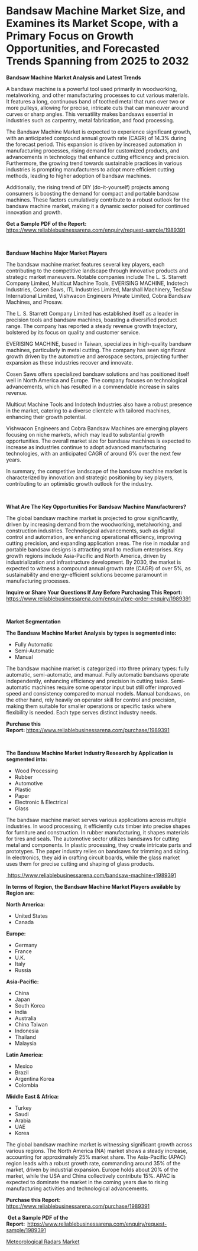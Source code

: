 <p><h1>Bandsaw Machine Market Size, and Examines its Market Scope, with a Primary Focus on Growth Opportunities, and Forecasted Trends Spanning from 2025 to 2032</h1></p><p><strong>Bandsaw Machine Market Analysis and Latest Trends</strong></p>
<p><p>A bandsaw machine is a powerful tool used primarily in woodworking, metalworking, and other manufacturing processes to cut various materials. It features a long, continuous band of toothed metal that runs over two or more pulleys, allowing for precise, intricate cuts that can maneuver around curves or sharp angles. This versatility makes bandsaws essential in industries such as carpentry, metal fabrication, and food processing.</p><p>The Bandsaw Machine Market is expected to experience significant growth, with an anticipated compound annual growth rate (CAGR) of 14.3% during the forecast period. This expansion is driven by increased automation in manufacturing processes, rising demand for customized products, and advancements in technology that enhance cutting efficiency and precision. Furthermore, the growing trend towards sustainable practices in various industries is prompting manufacturers to adopt more efficient cutting methods, leading to higher adoption of bandsaw machines.</p><p>Additionally, the rising trend of DIY (do-it-yourself) projects among consumers is boosting the demand for compact and portable bandsaw machines. These factors cumulatively contribute to a robust outlook for the bandsaw machine market, making it a dynamic sector poised for continued innovation and growth.</p></p>
<p><strong>Get a Sample PDF of the Report:&nbsp;</strong> <a href="https://www.reliablebusinessarena.com/enquiry/request-sample/1989391?utm_campaign=3272&utm_medium=2&utm_source=Github&utm_content=ia&utm_term=10042025&utm_id=bandsaw-machine">https://www.reliablebusinessarena.com/enquiry/request-sample/1989391</a></p>
<p>&nbsp;</p>
<p><strong>Bandsaw Machine Major Market Players</strong></p>
<p><p>The bandsaw machine market features several key players, each contributing to the competitive landscape through innovative products and strategic market maneuvers. Notable companies include The L. S. Starrett Company Limited, Multicut Machine Tools, EVERISING MACHINE, Indotech Industries, Cosen Saws, ITL Industries Limited, Marshall Machinery, TecSaw International Limited, Vishwacon Engineers Private Limited, Cobra Bandsaw Machines, and Prosaw.</p><p>The L. S. Starrett Company Limited has established itself as a leader in precision tools and bandsaw machines, boasting a diversified product range. The company has reported a steady revenue growth trajectory, bolstered by its focus on quality and customer service.</p><p>EVERISING MACHINE, based in Taiwan, specializes in high-quality bandsaw machines, particularly in metal cutting. The company has seen significant growth driven by the automotive and aerospace sectors, projecting further expansion as these industries recover and innovate.</p><p>Cosen Saws offers specialized bandsaw solutions and has positioned itself well in North America and Europe. The company focuses on technological advancements, which has resulted in a commendable increase in sales revenue.</p><p>Multicut Machine Tools and Indotech Industries also have a robust presence in the market, catering to a diverse clientele with tailored machines, enhancing their growth potential.</p><p>Vishwacon Engineers and Cobra Bandsaw Machines are emerging players focusing on niche markets, which may lead to substantial growth opportunities. The overall market size for bandsaw machines is expected to increase as industries continue to adopt advanced manufacturing technologies, with an anticipated CAGR of around 6% over the next few years.</p><p>In summary, the competitive landscape of the bandsaw machine market is characterized by innovation and strategic positioning by key players, contributing to an optimistic growth outlook for the industry.</p></p>
<p>&nbsp;</p>
<p><strong>What Are The Key Opportunities For Bandsaw Machine Manufacturers?</strong></p>
<p><p>The global bandsaw machine market is projected to grow significantly, driven by increasing demand from the woodworking, metalworking, and construction industries. Technological advancements, such as digital control and automation, are enhancing operational efficiency, improving cutting precision, and expanding application areas. The rise in modular and portable bandsaw designs is attracting small to medium enterprises. Key growth regions include Asia-Pacific and North America, driven by industrialization and infrastructure development. By 2030, the market is expected to witness a compound annual growth rate (CAGR) of over 5%, as sustainability and energy-efficient solutions become paramount in manufacturing processes.</p></p>
<p><strong>Inquire or Share Your Questions If Any Before Purchasing This Report:</strong> <a href="https://www.reliablebusinessarena.com/enquiry/pre-order-enquiry/1989391?utm_campaign=3272&utm_medium=2&utm_source=Github&utm_content=ia&utm_term=10042025&utm_id=bandsaw-machine">https://www.reliablebusinessarena.com/enquiry/pre-order-enquiry/1989391</a></p>
<p>&nbsp;</p>
<p><strong>Market Segmentation</strong></p>
<p><strong>The Bandsaw Machine Market Analysis by types is segmented into:</strong></p>
<p><ul><li>Fully Automatic</li><li>Semi-Automatic</li><li>Manual</li></ul></p>
<p><p>The bandsaw machine market is categorized into three primary types: fully automatic, semi-automatic, and manual. Fully automatic bandsaws operate independently, enhancing efficiency and precision in cutting tasks. Semi-automatic machines require some operator input but still offer improved speed and consistency compared to manual models. Manual bandsaws, on the other hand, rely heavily on operator skill for control and precision, making them suitable for smaller operations or specific tasks where flexibility is needed. Each type serves distinct industry needs.</p></p>
<p><strong>Purchase this Report:&nbsp;</strong><a href="https://www.reliablebusinessarena.com/purchase/1989391?utm_campaign=3272&utm_medium=2&utm_source=Github&utm_content=ia&utm_term=10042025&utm_id=bandsaw-machine">https://www.reliablebusinessarena.com/purchase/1989391</a></p>
<p>&nbsp;</p>
<p><strong>The Bandsaw Machine Market Industry Research by Application is segmented into:</strong></p>
<p><ul><li>Wood Processing</li><li>Rubber</li><li>Automotive</li><li>Plastic</li><li>Paper</li><li>Electronic & Electrical</li><li>Glass</li></ul></p>
<p><p>The bandsaw machine market serves various applications across multiple industries. In wood processing, it efficiently cuts timber into precise shapes for furniture and construction. In rubber manufacturing, it shapes materials for tires and seals. The automotive sector utilizes bandsaws for cutting metal and components. In plastic processing, they create intricate parts and prototypes. The paper industry relies on bandsaws for trimming and sizing. In electronics, they aid in crafting circuit boards, while the glass market uses them for precise cutting and shaping of glass products.</p></p>
<p><a href="https://www.reliablebusinessarena.com/bandsaw-machine-r1989391?utm_campaign=3272&utm_medium=2&utm_source=Github&utm_content=ia&utm_term=10042025&utm_id=bandsaw-machine">&nbsp;https://www.reliablebusinessarena.com/bandsaw-machine-r1989391</a></p>
<p><strong>In terms of Region, the Bandsaw Machine Market Players available by Region are:</strong></p>
<p>
    <p> <strong> North America: </strong>
        <ul>
            <li>United States</li>
            <li>Canada</li>
        </ul>
        </p> 
    <p> <strong> Europe: </strong>
        <ul>
            <li>Germany</li>
            <li>France</li>
            <li>U.K.</li>
            <li>Italy</li>
            <li>Russia</li>
        </ul>
        </p> 
    <p> <strong> Asia-Pacific: </strong>
        <ul>
            <li>China</li>
            <li>Japan</li>
            <li>South Korea</li>
            <li>India</li>
            <li>Australia</li>
            <li>China Taiwan</li>
            <li>Indonesia</li>
            <li>Thailand</li>
            <li>Malaysia</li>
        </ul>
        </p> 
    <p> <strong> Latin America: </strong>
        <ul>
            <li>Mexico</li>
            <li>Brazil</li>
            <li>Argentina Korea</li>
            <li>Colombia</li>
        </ul>
        </p> 
    <p> <strong> Middle East & Africa: </strong>
        <ul>
            <li>Turkey</li>
            <li>Saudi</li>
            <li>Arabia</li>
            <li>UAE</li>
            <li>Korea</li>
        </ul>
    </p>
    </p>
<p><p>The global bandsaw machine market is witnessing significant growth across various regions. The North America (NA) market shows a steady increase, accounting for approximately 25% market share. The Asia-Pacific (APAC) region leads with a robust growth rate, commanding around 35% of the market, driven by industrial expansion. Europe holds about 20% of the market, while the USA and China collectively contribute 15%. APAC is expected to dominate the market in the coming years due to rising manufacturing activities and technological advancements.</p></p>
<p><strong>Purchase this Report: </strong><a href="https://www.reliablebusinessarena.com/purchase/1989391?utm_campaign=3272&utm_medium=2&utm_source=Github&utm_content=ia&utm_term=10042025&utm_id=bandsaw-machine">https://www.reliablebusinessarena.com/purchase/1989391</a></p>
<p>&nbsp;<strong>Get a Sample PDF of the Report:&nbsp;&nbsp;</strong><a href="https://www.reliablebusinessarena.com/enquiry/request-sample/1989391?utm_campaign=3272&utm_medium=2&utm_source=Github&utm_content=ia&utm_term=10042025&utm_id=bandsaw-machine">https://www.reliablebusinessarena.com/enquiry/request-sample/1989391</a></p>
<p><strong></strong></p>
<p><p><a href="https://github.com/kaddahblejc/Market-Research-Report-List-1/blob/main/meteorological-radars-market.md?utm_campaign=3272&utm_medium=2&utm_source=Github&utm_content=ia&utm_term=10042025&utm_id=bandsaw-machine">Meteorological Radars Market</a></p></p>